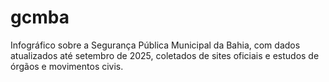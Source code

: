 # gcmba
Infográfico sobre a Segurança Pública Municipal da Bahia, com dados atualizados até setembro de 2025, coletados de sites oficiais e estudos de órgãos e movimentos civis.
